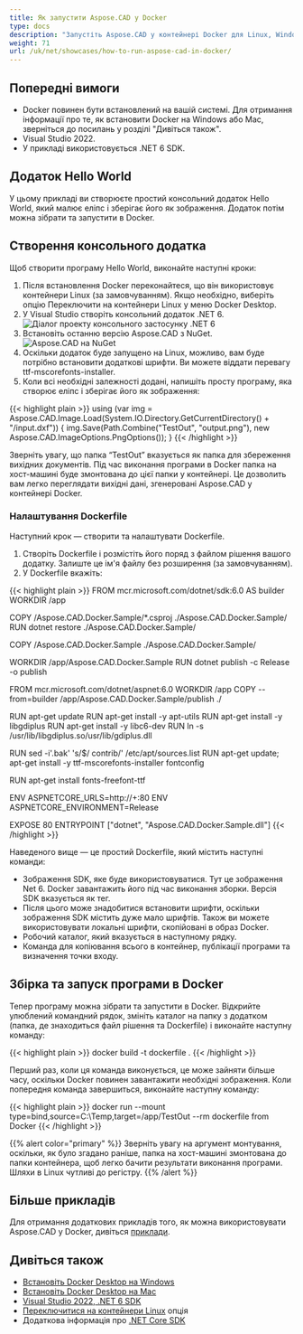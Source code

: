 ```yaml
---
title: Як запустити Aspose.CAD у Docker
type: docs
description: "Запустіть Aspose.CAD у контейнері Docker для Linux, Windows Server та будь-якої ОС."
weight: 71
url: /uk/net/showcases/how-to-run-aspose-cad-in-docker/
---
```


## Попередні вимоги
- Docker повинен бути встановлений на вашій системі. Для отримання інформації про те, як встановити Docker на Windows або Mac, зверніться до посилань у розділі "Дивіться також".
- Visual Studio 2022.
- У прикладі використовується .NET 6 SDK.

## Додаток Hello World

У цьому прикладі ви створюєте простий консольний додаток Hello World, який малює еліпс і зберігає його як зображення. Додаток потім можна зібрати та запустити в Docker.

## Створення консольного додатка

Щоб створити програму Hello World, виконайте наступні кроки:
1. Після встановлення Docker переконайтеся, що він використовує контейнери Linux (за замовчуванням). Якщо необхідно, виберіть опцію Переключити на контейнери Linux у меню Docker Desktop.
1. У Visual Studio створіть консольний додаток .NET 6.<br>
![Діалог проекту консольного застосунку .NET 6](/_assets/showcases/docker/1.png)<br>
1. Встановіть останню версію Aspose.CAD з NuGet.<br>
![Aspose.CAD на NuGet](/_assets/showcases/docker/2.png)<br>
1. Оскільки додаток буде запущено на Linux, можливо, вам буде потрібно встановити додаткові шрифти. Ви можете віддати перевагу ttf-mscorefonts-installer.
1. Коли всі необхідні залежності додані, напишіть просту програму, яка створює еліпс і зберігає його як зображення:<br>

{{< highlight plain >}}
using (var img = Aspose.CAD.Image.Load(System.IO.Directory.GetCurrentDirectory() + "/input.dxf"))
{
	img.Save(Path.Combine("TestOut", "output.png"), new Aspose.CAD.ImageOptions.PngOptions());
}
{{< /highlight >}}

Зверніть увагу, що папка “TestOut” вказується як папка для збереження вихідних документів. Під час виконання програми в Docker папка на хост-машині буде змонтована до цієї папки у контейнері. Це дозволить вам легко переглядати вихідні дані, згенеровані Aspose.CAD у контейнері Docker.

### Налаштування Dockerfile

Наступний крок — створити та налаштувати Dockerfile.

1. Створіть Dockerfile і розмістіть його поряд з файлом рішення вашого додатку. Залиште це ім'я файлу без розширення (за замовчуванням).
1. У Dockerfile вкажіть:

{{< highlight plain >}}
FROM mcr.microsoft.com/dotnet/sdk:6.0 AS builder
WORKDIR /app

COPY /Aspose.CAD.Docker.Sample/*.csproj ./Aspose.CAD.Docker.Sample/
RUN dotnet restore ./Aspose.CAD.Docker.Sample/

COPY /Aspose.CAD.Docker.Sample ./Aspose.CAD.Docker.Sample/

WORKDIR /app/Aspose.CAD.Docker.Sample
RUN dotnet publish -c Release -o publish

FROM mcr.microsoft.com/dotnet/aspnet:6.0
WORKDIR /app
COPY --from=builder /app/Aspose.CAD.Docker.Sample/publish ./

RUN apt-get update
RUN apt-get install -y apt-utils
RUN apt-get install -y libgdiplus
RUN apt-get install -y libc6-dev 
RUN ln -s /usr/lib/libgdiplus.so/usr/lib/gdiplus.dll

RUN sed -i'.bak' 's/$/ contrib/' /etc/apt/sources.list
RUN apt-get update; apt-get install -y ttf-mscorefonts-installer fontconfig

RUN apt-get install fonts-freefont-ttf

ENV ASPNETCORE_URLS=http://+:80
ENV ASPNETCORE_ENVIRONMENT=Release

EXPOSE 80
ENTRYPOINT ["dotnet", "Aspose.CAD.Docker.Sample.dll"]
{{< /highlight >}}

Наведеного вище — це простий Dockerfile, який містить наступні команди:

- Зображення SDK, яке буде використовуватися. Тут це зображення Net 6. Docker завантажить його під час виконання зборки. Версія SDK вказується як тег.
- Після цього може знадобитися встановити шрифти, оскільки зображення SDK містить дуже мало шрифтів. Також ви можете використовувати локальні шрифти, скопійовані в образ Docker.
- Робочий каталог, який вказується в наступному рядку.
- Команда для копіювання всього в контейнер, публікації програми та визначення точки входу.

## Збірка та запуск програми в Docker

Тепер програму можна зібрати та запустити в Docker. Відкрийте улюблений командний рядок, змініть каталог на папку з додатком (папка, де знаходиться файл рішення та Dockerfile) і виконайте наступну команду:

{{< highlight plain >}}
docker build -t dockerfile .
{{< /highlight >}}

Перший раз, коли ця команда виконується, це може зайняти більше часу, оскільки Docker повинен завантажити необхідні зображення. Коли попередня команда завершиться, виконайте наступну команду:

{{< highlight plain >}}
docker run --mount type=bind,source=C:\Temp,target=/app/TestOut --rm dockerfile from Docker
{{< /highlight >}}

{{% alert color="primary" %}} 
Зверніть увагу на аргумент монтування, оскільки, як було згадано раніше, папка на хост-машині змонтована до папки контейнера, щоб легко бачити результати виконання програми. Шляхи в Linux чутливі до регістру.
{{% /alert %}}

## Більше прикладів

Для отримання додаткових прикладів того, як можна використовувати Aspose.CAD у Docker, дивіться [приклади](https://github.com/aspose-cad/Aspose.CAD-Documentation).

## Дивіться також

- [Встановіть Docker Desktop на Windows](https://docs.docker.com/docker-for-windows/install/)
- [Встановіть Docker Desktop на Mac](https://docs.docker.com/docker-for-mac/install/)
- [Visual Studio 2022, .NET 6 SDK](https://docs.microsoft.com/en-us/dotnet/core/install/windows?tabs=net60#dependencies)
- [Переключитися на контейнери Linux](https://docs.docker.com/docker-for-windows/#switch-between-windows-and-linux-containers) опція
- Додаткова інформація про [.NET Core SDK](https://hub.docker.com/_/microsoft-dotnet-sdk)
